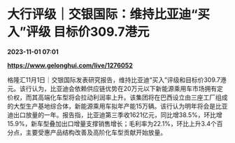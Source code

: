 # 大行评级｜交银国际：维持比亚迪“买入”评级 目标价309.7港元

**2023-11-01 07:01**

**https://www.gelonghui.com/live/1276052**

格隆汇11月1日｜交银国际发表研究报告，维持比亚迪“买入”评级和目标价309.7港元。该行认为，比亚迪会依赖供应链优势在20万元以下新能源乘用车市场拥有定价权，而其高端化车型将会拉动利润率上升。该集团将在巴西设立由三座工厂组成的大型生产基地综合体，新能源乘用车拟年产能15万辆。该行认为明年将会是比亚迪出口放量的一年。报告指，比亚迪第三季收1621亿元，同比增38.5%，环比增15.9%，新车型叠加出口增量支撑销售增长；毛利率为22.1%，环比上升3.4个百分点，主要受惠产品结构改善及高阶化车型贡献开始放量。